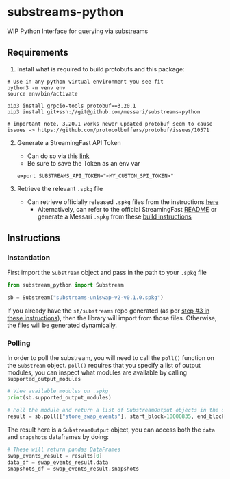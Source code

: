 # substreams-python
WIP Python Interface for querying via substreams

## Requirements
1. Install what is required to build protobufs and this package:

```curl
# Use in any python virtual environment you see fit
python3 -m venv env
source env/bin/activate

pip3 install grpcio-tools protobuf==3.20.1
pip3 install git+ssh://git@github.com/messari/substreams-python

# important note, 3.20.1 works newer updated protobuf seem to cause issues -> https://github.com/protocolbuffers/protobuf/issues/10571
```
2. Generate a StreamingFast API Token
    - Can do so via this [link](https://substreams.streamingfast.io/reference-and-specs/authentication)
    - Be sure to save the Token as an env var
    ```curl
    export SUBSTREAMS_API_TOKEN="<MY_CUSTON_SPI_TOKEN>"
    ```

3. Retrieve the relevant `.spkg` file
    - Can retrieve officially released `.spkg` files from the instructions [here](https://github.com/streamingfast/substreams-playground/releases)
        - Alternatively, can refer to the official StreamingFast [README](https://github.com/streamingfast/substreams-playground/tree/master/consumers/python) or generate a Messari `.spkg` from these [build instructions](https://github.com/messari/substreams/tree/master/uniswap-v2)


## Instructions

### Instantiation
First import the `Substream` object and pass in the path to your `.spkg` file
```python
from substream_python import Substream

sb = Substream("substreams-uniswap-v2-v0.1.0.spkg")
```

If you already have the `sf/substreams` repo generated (as per [step #3 in these instructions](https://github.com/streamingfast/substreams-playground/tree/master/consumers/python)), then the library will import from those files. Otherwise, the files will be generated dynamically.

### Polling
In order to poll the substream, you will need to call the `poll()` function on the `Substream` object. `poll()` requires that you specify a list of output modules, you can inspect what modules are available by calling `supported_output_modules`

```python
# View available modules on .spkg
print(sb.supported_output_modules)

# Poll the module and return a list of SubstreamOutput objects in the order of teh specified modules
result = sb.poll(["store_swap_events"], start_block=10000835, end_block=10000835+20000)
```

The result here is a `SubstreamOutput` object, you can access both the `data` and `snapshots` dataframes by doing:

```python
# These will return pandas DataFrames
swap_events_result = results[0]
data_df = swap_events_result.data
snapshots_df = swap_events_result.snapshots
```

